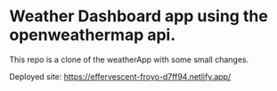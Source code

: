 # Weather Dashboard app using the openweathermap api.

This repo is a clone of the weatherApp with some small changes.

Deployed site: https://effervescent-froyo-d7ff94.netlify.app/
